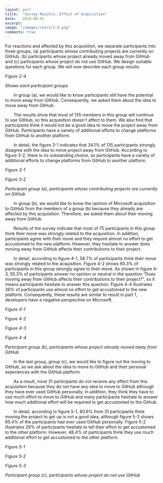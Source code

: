 ```yaml
---
layout: post
title:  "Survey Results: Effect of Acquisition"
date:   2018-08-02
excerpt:
image: "/images/chart/2-4.png"
comments: true
---
```


<script src="https://ajax.googleapis.com/ajax/libs/jquery/3.3.1/jquery.min.js"></script>
<script src="https://code.highcharts.com/highcharts.js"></script>
<script src="https://code.highcharts.com/modules/exporting.js"></script>
<script src="https://code.highcharts.com/modules/export-data.js"></script>
<link rel="stylesheet" href="{{ "/assets/css/grid.css" | absolute_url }}">
<link rel="stylesheet" href="{{ "/assets/css/table.css" | absolute_url }}">
<link rel="stylesheet" href="{{ "/assets/css/chart.css" | absolute_url }}">

<script src="{{ "/assets/js/chart/03.js" | absolute_url }}"></script>

<div id="content"> 
  <p>For reactions and affected by this acquisition, we separate participants into three groups, (a) participants whose contributing projects are currently on GitHub, (b) participants whose project already moved away from GitHub and (c)  participants whose project do not use GitHub.  We design suitable questions for each group. We will now describe each group results.</p>  
  <div class="chart" id="2-4"></div>
  <p id="chart-des"><i>Figure 2-4</i></p>
  <p id="chart-des"><i>Shows each participant groups</i></p>
  <p>&emsp;&emsp;In group (a),&nbsp;we would like to know participants still have the potential to move away from GitHub. Consequently, we asked them about the idea to move away from GitHub.</p>
  <p>&emsp;&emsp;The results show that most of 135 members in this group will continue to use GitHub, so this acquisition doesn't affect to them. We also find that participants think it would not be a good idea to move the project away from GitHub. Participants have a variety of additional efforts to change platforms from GitHub to another platform.</p>
  <p>&emsp;&emsp;In detail, the figure 3-1 indicates that 34.1% of 135 participants strongly disagree with the idea to move project away from GitHub. According to figure 3-2, there is no outstanding choice, so participants have a variety of additional efforts to change platforms from GitHub to another platform.</p>
  <div class="grid-container">
    <div class="row">
      <div class="col-6">
        <div class="chart" id="3-1"></div>
        <p id="chart-des"><i>Figure 3-1</i></p>
      </div>
      <div class="col-6">
        <div class="chart" id="3-2"></div>
        <p id="chart-des"><i>Figure 3-2</i></p>
      </div>
    </div>
  </div>
  <p id="chart-des"><i>Participant group (a), participants whose contributing projects are currently on GitHub</i></p>
  <div class="spacer"></div>

  <p>&emsp;&emsp;In group (b), we would like to know the opinion of Microsoft acquisition to GitHub from the members of a group (b) because they already are affected by this acquisition. Therefore, we asked them about their moving away from GitHub.</p>
  <p>&emsp;&emsp;Results of the survey indicate that most of 75 participants in this group think their move was strongly related to the acquisition. In addition, participants agree with their move and they require almost no effort to get accustomed to the new platform. However, they hesitate to answer does moving away from GitHub affects their contributions to their project.</p>
  <p>&emsp;&emsp;In detail, according to figure 4-1, 58.7% of participants think their move was strongly related to the acquisition. Figure 4-2 shows 65.3% of participants in this group strongly agree to their move.  As shown in figure 4-3, 55.3% of participants answer no opinion or neutral in the question “Does moving away from GitHub affects their contributions to their project?”, so it means participants hesitate to answer this question. Figure 4-4 illustrates 36% of participants use almost no effort to get accustomed to the new platform. Consequently, these results are similar to result in part 1, developers have a negative perspective on Microsoft.</p>
  <div class="grid-container">
    <div class="row">
      <div class="col-6">
        <div class="chart" id="4-1"></div>
        <p id="chart-des"><i>Figure 4-1</i></p>
      </div>
      <div class="col-6">
        <div class="chart" id="4-2"></div>
        <p id="chart-des"><i>Figure 4-2</i></p>
      </div>
    </div>
    <div class="row">
      <div class="col-6">
        <div class="chart" id="4-3"></div>
        <p id="chart-des"><i>Figure 4-3</i></p>
      </div>
      <div class="col-6">
        <div class="chart" id="4-4"></div>
        <p id="chart-des"><i>Figure 4-4</i></p>
      </div>
    </div>
  </div>
  <p id="chart-des"><i>Participant group (b), participants whose project already moved away from GitHub</i></p>
  <div class="spacer"></div>

  <p>&emsp;&emsp;In the last group, group (c), we would like to figure out the moving to GitHub, so we ask about the idea to move to GitHub and their personal experiences with the GitHub platform.</p>
  <p>&emsp;&emsp;As a result, most 31 participants do not receive any effect from this acquisition because they do not have any idea to move to GitHub although they have ever used GitHub personally. In addition, they think they have to use much effort to move to GitHub and many participants hesitate to answer how much additional effort will be required to get accustomed to the Github.</p>
  <p>&emsp;&emsp;In detail, according to figure 5-1, 80.6% from 31 participants think moving the project to get up is not a good idea, although figure 5-3 shows 65.4% of the participants had ever used GitHub personally. Figure 5-2 illustrates 29% of participants hesitate to tell their effort to get accustomed to the other platform. However, 48.4% of participants think they use much additional effort to get accustomed to the other platform. </p>
  <div class="grid-container">
    <div class="row">
      <div class="col-6">
        <div class="chart" id="5-1"></div>
        <p id="chart-des"><i>Figure 5-1</i></p>
      </div>
      <div class="col-6">
        <div class="chart" id="5-2"></div>
        <p id="chart-des"><i>Figure 5-2</i></p>
      </div>
    </div>
    <div class="row">
      <div class="col-3" style="min-width:300px;"></div> 
      <div class="col-6">
        <div class="chart" id="5-3"></div>
        <p id="chart-des"><i>Figure 5-3</i></p>
      </div>
      <div class="col-3" style="min-width:300px;"></div>
    </div>
  </div>
  <p id="chart-des"><i>Participant group (c), participants whose project do not use GitHub</i></p>  
</div>